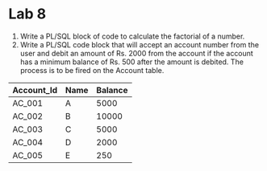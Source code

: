 # Lab 8

1. Write a PL/SQL block of code to calculate the factorial of a number.
2. Write a PL/SQL code block that will accept an account number from the user and debit an amount of Rs. 2000 from the account if the account has a minimum balance of Rs. 500 after the amount is debited. The process is to be fired on the Account table.

<table>
  <thead>
    <tr>
      <th>Account_Id</th>
      <th>Name</th>
      <th>Balance</th>
    <tr>
  </thead>
  <tbody>
    <tr>
      <td>AC_001</td>
      <td>A</td>
      <td>5000</td>
    </tr>
    <tr>
      <td>AC_002</td>
      <td>B</td>
      <td>10000</td>
    </tr>
    <tr>
      <td>AC_003</td>
      <td>C</td>
      <td>5000</td>
    </tr>
    <tr>
      <td>AC_004</td>
      <td>D</td>
      <td>2000</td>
    </tr>
    <tr>
      <td>AC_005</td>
      <td>E</td>
      <td>250</td>
    </tr>
  </tbody>
</table>